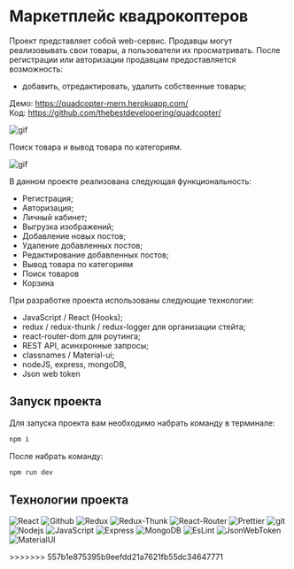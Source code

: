 # Маркетплейс квадрокоптеров

Проект представляет собой web-сервис. Продавцы могут реализовывать свои товары, а пользователи их просматривать. После регистрации или авторизации продавцам предоставляется возможность:

- добавить, отредактировать, удалить собственные товары;

Демо: https://quadcopter-mern.herokuapp.com/ <br/>
Код: https://github.com/thebestdevelopering/quadcopter/

![gif](https://github.com/thebestdevelopering/quadcopter/blob/main/client/public/1.gif?raw=true)

Поиск товара и вывод товара по категориям.

![gif](https://github.com/thebestdevelopering/quadcopter/blob/main/client/public/2.gif?raw=true)

В данном проекте реализована следующая функциональность:

- Регистрация;
- Авторизация;
- Личный кабинет;
- Выгрузка изображений;
- Добавление новых постов;
- Удаление добавленных постов;
- Редактирование добавленных постов;
- Вывод товара по категориям
- Поиск товаров
- Корзина

При разработке проекта использованы следующие технологии:

- JavaScript / React (Hooks);
- redux / redux-thunk / redux-logger для организации стейта;
- react-router-dom для роутинга;
- REST API, асинхронные запросы;
- classnames / Material-ui;
- nodeJS, express, mongoDB,
- Json web token

## Запуск проекта

Для запуска проекта вам необходимо набрать команду в терминале:

```javascript
npm i
```

После набрать команду:

```javascript
npm run dev
```

## Технологии проекта

<p>
  <img alt="React" src="https://img.shields.io/badge/-React-45b8d8?style=for-the-badge&logo=react&logoColor=white" />
  <img alt="Github" src="https://img.shields.io/badge/-Github-black?style=for-the-badge&logo=github&logoColor=white" />
  <img alt="Redux" src="https://img.shields.io/badge/-Redux-430098?style=for-the-badge&logo=redux&logoColor=white" />
  <img alt="Redux-Thunk" src="https://img.shields.io/badge/-Redux_Thunk-white?style=for-the-badge&logo=Redux&logoColor=430098" />
   <img alt="React-Router" src="https://img.shields.io/badge/-React_Router-black?style=for-the-badge&logo=react-router&logoColor=orange" />
  <img alt="Prettier" src="https://img.shields.io/badge/-Prettier-grey?style=for-the-badge&logo=Prettier&logoColor=orange" />
  <img alt="git" src="https://img.shields.io/badge/-Git-F05032?style=for-the-badge&logo=git&logoColor=white" />
  <img alt="Nodejs" src="https://img.shields.io/badge/-Nodejs-43853d?style=for-the-badge&logo=Node.js&logoColor=white" />
  <img alt="JavaScript" src="https://img.shields.io/badge/-JavaScript-yellow?style=for-the-badge&logo=JavaScript&logoColor=white" />
  <img alt="Express" src="https://img.shields.io/badge/-express-black?style=for-the-badge&logo=express&logoColor=white" />
    <img alt="MongoDB" src="https://img.shields.io/badge/-MongoDB-green?style=for-the-badge&logo=MongoDB&logoColor=white" />
    <img alt="EsLint" src="https://img.shields.io/badge/-EsLint-blue?style=for-the-badge&logo=EsLint&logoColor=white" />
    <img alt="JsonWebToken" src="https://img.shields.io/badge/-JsonWebToken-black?style=for-the-badge&logo=JsonWebToken&logoColor=white" />
    <img alt="MaterialUI" src="https://img.shields.io/badge/-MaterialUI-blue?style=for-the-badge&logo=MaterialUI&logoColor=white" />

  </p>
>>>>>>> 557b1e875395b9eefdd21a7621fb55dc34647771
